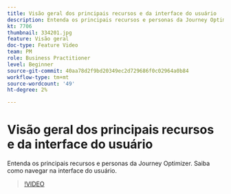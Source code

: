 ```yaml
---
title: Visão geral dos principais recursos e da interface do usuário
description: Entenda os principais recursos e personas da Journey Optimizer. Saiba como navegar na interface do usuário.
kt: 7706
thumbnail: 334201.jpg
feature: Visão geral
doc-type: Feature Video
team: PM
role: Business Practitioner
level: Beginner
source-git-commit: 40aa78d2f9bd20349ec2d729686f0c02964a0b84
workflow-type: tm+mt
source-wordcount: '49'
ht-degree: 2%

---
```



# Visão geral dos principais recursos e da interface do usuário

Entenda os principais recursos e personas da Journey Optimizer. Saiba como navegar na interface do usuário.

>[!VIDEO](https://video.tv.adobe.com/v/334201?quality=12)
